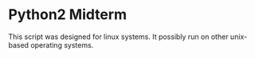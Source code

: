 # Python2 Midterm
This script was designed for linux systems. It possibly run on other unix-based operating systems.